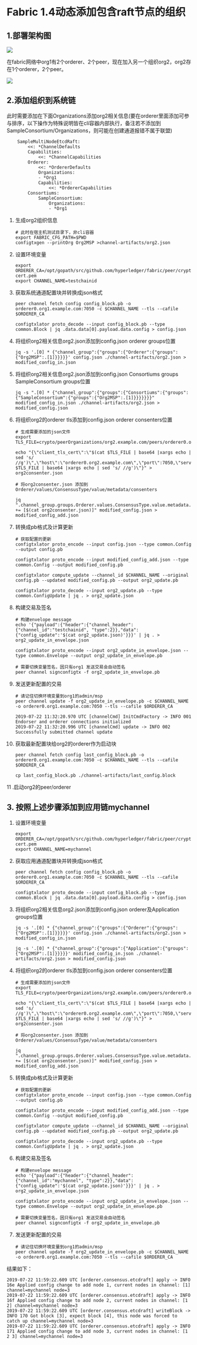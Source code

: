 # Fabric 1.4动态添加包含raft节点的组织
## 1.部署架构图

![](https://i.stack.imgur.com/pksuR.png)


在fabric网络中org1有2个orderer、2个peer，现在加入另一个组织org2，org2存在1个orderer，2个peer。

![](https://i.stack.imgur.com/3DZxl.png)



## 2.添加组织到系统链

此时需要添加在下面Organizations添加org2相关信息(要在orderer里面添加可参与排序，以下操作为特殊说明皆在cli容器内部执行，备注若不添加到SampleConsortium/Organizations，则可能在创建通道报错不属于联盟)

```
    SampleMultiNodeEtcdRaft:
        <<: *ChannelDefaults
        Capabilities:
            <<: *ChannelCapabilities
        Orderer:
            <<: *OrdererDefaults
            Organizations:
            - *Org1
            Capabilities:
                <<: *OrdererCapabilities
        Consortiums:
            SampleConsortium:
                Organizations:
                - *Org1
```

1. 生成org2组织信息
    ```
    # 此时在宿主机测试目录下，非cli容器
    export FABRIC_CFG_PATH=$PWD
    configtxgen --printOrg Org2MSP >channel-artifacts/org2.json
    ```
2. 设置环境变量
    ```
    export ORDERER_CA=/opt/gopath/src/github.com/hyperledger/fabric/peer/crypto/peerOrganizations/org1.example.com/peers/orderer0.org1.example.com/msp/tlscacerts/tlsca.org1.example.com-cert.pem
    export CHANNEL_NAME=testchainid
    ```
3. 获取系统通道配置块并转换成json格式
    ```
    peer channel fetch config config_block.pb -o orderer0.org1.example.com:7050 -c $CHANNEL_NAME --tls --cafile $ORDERER_CA
    
    configtxlator proto_decode --input config_block.pb --type common.Block | jq .data.data[0].payload.data.config > config.json
    ```
4. 将组织org2相关信息org2.json添加到config.json orderer groups位置

    ```
    jq -s '.[0] * {"channel_group":{"groups":{"Orderer":{"groups": {"Org2MSP":.[1]}}}}}' config.json ./channel-artifacts/org2.json > modified_config_in.json
    ```
5. 将组织org2相关信息org2.json添加到config.json Consortiums groups SampleConsortium groups位置

    ```
    jq -s ".[0] * {"channel_group":{"groups":{"Consortiums":{"groups": {"SampleConsortium":{"groups":{"Org2MSP":.[1]}}}}}}}" modified_config_in.json ./channel-artifacts/org2.json > modified_config.json
    ```

6. 将组织org2的orderer tls添加到config.json orderer consenters位置
    ```
    # 生成需要添加的json文件
    export TLS_FILE=crypto/peerOrganizations/org2.example.com/peers/orderer0.org2.example.com/tls/server.crt
    
    echo "{\"client_tls_cert\":\"$(cat $TLS_FILE | base64 |xargs echo | sed 's/ //g')\",\"host\":\"orderer0.org2.example.com\",\"port\":7050,\"server_tls_cert\":\"$(cat $TLS_FILE | base64 |xargs echo | sed 's/ //g')\"}" > org2consenter.json

    # 将org2consenter.json 添加到Orderer/values/ConsensusType/value/metadata/consenters
    
    jq ".channel_group.groups.Orderer.values.ConsensusType.value.metadata.consenters += [$(cat org2consenter.json)]" modified_config.json > modified_config_add.json
    ```
7. 转换成pb格式及计算更新
   
    ```
    # 获取配置的更新
    configtxlator proto_encode --input config.json --type common.Config --output config.pb
    
    configtxlator proto_encode --input modified_config_add.json --type common.Config --output modified_config.pb
   
    configtxlator compute_update --channel_id $CHANNEL_NAME --original config.pb --updated modified_config.pb --output org2_update.pb
    
    configtxlator proto_decode --input org2_update.pb --type common.ConfigUpdate | jq . > org2_update.json
    ```
8. 构建交易及签名
    ```
    # 构建envelope message
    echo '{"payload":{"header":{"channel_header":{"channel_id":"testchainid", "type":2}},"data":{"config_update":'$(cat org2_update.json)'}}}' | jq . > org2_update_in_envelope.json
    
    configtxlator proto_encode --input org2_update_in_envelope.json --type common.Envelope --output org2_update_in_envelope.pb
    
    # 需要切换变量签名，因只有org1 发送交易会自动签名
    peer channel signconfigtx -f org2_update_in_envelope.pb
    ```
9. 发送更新配置的交易
    ```
    # 请记住切换环境变量到org1的admin/msp
    peer channel update -f org2_update_in_envelope.pb -c $CHANNEL_NAME -o orderer0.org1.example.com:7050 --tls --cafile $ORDERER_CA
    
    2019-07-22 11:32:20.970 UTC [channelCmd] InitCmdFactory -> INFO 001 Endorser and orderer connections initialized
    2019-07-22 11:32:20.996 UTC [channelCmd] update -> INFO 002 Successfully submitted channel update
    ```
10. 获取最新配置块给org2的orderer作为启动块
    ```
    peer channel fetch config last_config_block.pb -o orderer0.org1.example.com:7050 -c $CHANNEL_NAME --tls --cafile $ORDERER_CA
    
    cp last_config_block.pb ./channel-artifacts/last_config.block
    ```
11 .启动org2的peer/orderer

## 3. 按照上述步骤添加到应用链mychannel

1. 设置环境变量
    ```
    export ORDERER_CA=/opt/gopath/src/github.com/hyperledger/fabric/peer/crypto/peerOrganizations/org1.example.com/peers/orderer0.org1.example.com/msp/tlscacerts/tlsca.org1.example.com-cert.pem
    export CHANNEL_NAME=mychannel
    ```
2. 获取应用通道配置块并转换成json格式
    ```
    peer channel fetch config config_block.pb -o orderer0.org1.example.com:7050 -c $CHANNEL_NAME --tls --cafile $ORDERER_CA
    
    configtxlator proto_decode --input config_block.pb --type common.Block | jq .data.data[0].payload.data.config > config.json
    ```
3. 将组织org2相关信息org2.json添加到config.json orderer及Application groups位置
    ```
    jq -s '.[0] * {"channel_group":{"groups":{"Orderer":{"groups": {"Org2MSP":.[1]}}}}}' config.json ./channel-artifacts/org2.json > modified_config_in.json
    
    jq -s '.[0] * {"channel_group":{"groups":{"Application":{"groups": {"Org2MSP":.[1]}}}}}' modified_config_in.json ./channel-artifacts/org2.json > modified_config.json
    ```
4. 将组织org2的orderer tls添加到config.json orderer consenters位置
    ```
    # 生成需要添加的json文件
    export TLS_FILE=crypto/peerOrganizations/org2.example.com/peers/orderer0.org2.example.com/tls/server.crt
    
    echo "{\"client_tls_cert\":\"$(cat $TLS_FILE | base64 |xargs echo | sed 's/ //g')\",\"host\":\"orderer0.org2.example.com\",\"port\":7050,\"server_tls_cert\":\"$(cat $TLS_FILE | base64 |xargs echo | sed 's/ //g')\"}" > org2consenter.json

    # 将org2consenter.json 添加到Orderer/values/ConsensusType/value/metadata/consenters
    
    jq ".channel_group.groups.Orderer.values.ConsensusType.value.metadata.consenters += [$(cat org2consenter.json)]" modified_config.json > modified_config_add.json
    ```
5. 转换成pb格式及计算更新
   
    ```
    # 获取配置的更新
    configtxlator proto_encode --input config.json --type common.Config --output config.pb
    
    configtxlator proto_encode --input modified_config_add.json --type common.Config --output modified_config.pb
   
    configtxlator compute_update --channel_id $CHANNEL_NAME --original config.pb --updated modified_config.pb --output org2_update.pb
    
    configtxlator proto_decode --input org2_update.pb --type common.ConfigUpdate | jq . > org2_update.json
    ```
6. 构建交易及签名
    ```
    # 构建envelope message
    echo '{"payload":{"header":{"channel_header":{"channel_id":"mychannel", "type":2}},"data":{"config_update":'$(cat org2_update.json)'}}}' | jq . > org2_update_in_envelope.json
    
    configtxlator proto_encode --input org2_update_in_envelope.json --type common.Envelope --output org2_update_in_envelope.pb
    
    # 需要切换变量签名，因只有org1 发送交易会自动签名
    peer channel signconfigtx -f org2_update_in_envelope.pb
    ```
7. 发送更新配置的交易
    ```
    # 请记住切换环境变量到org1的admin/msp
    peer channel update -f org2_update_in_envelope.pb -c $CHANNEL_NAME -o orderer0.org1.example.com:7050 --tls --cafile $ORDERER_CA
    ```
结果如下：
```
2019-07-22 11:59:22.609 UTC [orderer.consensus.etcdraft] apply -> INFO 16e Applied config change to add node 1, current nodes in channel: [1] channel=mychannel node=3
2019-07-22 11:59:22.609 UTC [orderer.consensus.etcdraft] apply -> INFO 16f Applied config change to add node 2, current nodes in channel: [1 2] channel=mychannel node=3
2019-07-22 11:59:22.609 UTC [orderer.consensus.etcdraft] writeBlock -> INFO 170 Got block [3], expect block [4], this node was forced to catch up channel=mychannel node=3
2019-07-22 11:59:22.609 UTC [orderer.consensus.etcdraft] apply -> INFO 171 Applied config change to add node 3, current nodes in channel: [1 2 3] channel=mychannel node=3
```